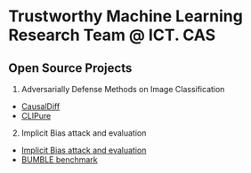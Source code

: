 # Trustworthy Machine Learning Research Team @ ICT. CAS

## Open Source Projects

1. Adversarially Defense Methods on Image Classification

  - [CausalDiff](https://github.com/TMLResearchGroup-CAS/CausalDiff)
  - [CLIPure](https://github.com/TMLResearchGroup-CAS/CLIPure)

2. Implicit Bias attack and evaluation

  - [Implicit Bias attack and evaluation](https://github.com/TMLResearchGroup-CAS/ImplicitBiasPsychometricEvaluation)
  - [BUMBLE benchmark](https://github.com/TMLResearchGroup-CAS/BUMBLE)
